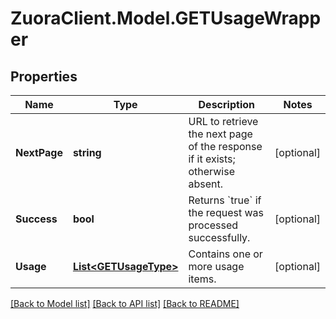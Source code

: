 # ZuoraClient.Model.GETUsageWrapper

## Properties

Name | Type | Description | Notes
------------ | ------------- | ------------- | -------------
**NextPage** | **string** | URL to retrieve the next page of the response if it exists; otherwise absent.  | [optional] 
**Success** | **bool** | Returns &#x60;true&#x60; if the request was processed successfully.  | [optional] 
**Usage** | [**List&lt;GETUsageType&gt;**](GETUsageType.md) | Contains one or more usage items.  | [optional] 

[[Back to Model list]](../README.md#documentation-for-models) [[Back to API list]](../README.md#documentation-for-api-endpoints) [[Back to README]](../README.md)

